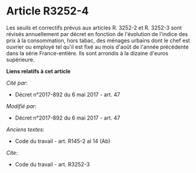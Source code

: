 # Article R3252-4

Les seuils et correctifs prévus aux articles R. 3252-2 et R. 3252-3 sont révisés annuellement par décret en fonction de
l'évolution de l'indice des prix à la consommation, hors tabac, des ménages urbains dont le chef est ouvrier ou employé tel
qu'il est fixé au mois d'août de l'année précédente dans la série France-entière. Ils sont arrondis à la dizaine d'euros
supérieure.

**Liens relatifs à cet article**

_Cité par_:

  - Décret n°2017-892 du 6 mai 2017 - art. 47

_Modifié par_:

  - Décret n°2017-892 du 6 mai 2017 - art. 47

_Anciens textes_:

  - Code du travail - art. R145-2 al 14 (Ab)

_Cite_:

  - Code du travail - art. R3252-3
